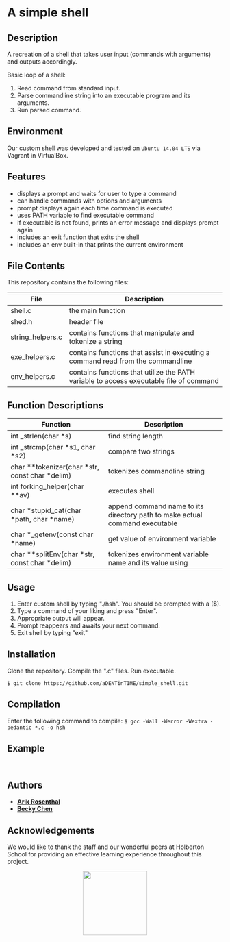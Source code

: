 # A simple shell

## Description

A recreation of a shell that takes user input (commands with arguments) and outputs accordingly.

Basic loop of a shell:

1. Read command from standard input.
2. Parse commandline string into an executable program and its arguments.
3. Run parsed command.

## Environment
Our custom shell was developed and tested on `Ubuntu 14.04 LTS` via Vagrant in VirtualBox.

## Features

- displays a prompt and waits for user to type a command
- can handle commands with options and arguments
- prompt displays again each time command is executed
- uses PATH variable to find executable command
- if executable is not found, prints an error message and displays prompt again
- includes an exit function that exits the shell
- includes an env built-in that prints the current environment

## File Contents
This repository contains the following files:

|   **File**   |   **Description**   |
| -------------- | --------------------- |
| shell.c | the main function |
| shed.h | header file |
| string\_helpers.c | contains functions that manipulate and tokenize a string |
| exe\_helpers.c | contains functions that assist in executing a command read from the commandline |
| env\_helpers.c | contains functions that utilize the PATH variable to access executable file of command |

## Function Descriptions
| **Function** | **Description** |
| -------------- | ----------------- |
| int _strlen(char *s) | find string length |
| int _strcmp(char *s1, char *s2) | compare two strings |
| char **tokenizer(char *str, const char *delim) | tokenizes commandline string |
| int forking_helper(char **av) | executes shell |
| char *stupid_cat(char *path, char *name) | append command name to its directory path to make actual command executable |
| char *_getenv(const char *name) | get value of environment variable |
| char **splitEnv(char *str, const char *delim) | tokenizes environment variable name and its value using |

## Usage

1. Enter custom shell by typing "./hsh". You should be prompted with a ($).
2. Type a command of your liking and press "Enter".
3. Appropriate output will appear.
4. Prompt reappears and awaits your next command.
5. Exit shell by typing "exit"

## Installation
Clone the repository. Compile the ".c" files. Run executable.

```
$ git clone https://github.com/aDENTinTIME/simple_shell.git
```
## Compilation

Enter the following command to compile:
` $ gcc -Wall -Werror -Wextra -pedantic *.c -o hsh `

## Example

```


```

## Authors

* [**Arik Rosenthal**](https://github.com/aDENTinTIME)
* [**Becky Chen**](https://github.com/bchen528)

## Acknowledgements

We would like to thank the staff and our wonderful peers at Holberton School for providing an effective learning experience throughout this project.

<p align="center">
<a href="https://www.holbertonschool.com"><img width="150" src="https://i.imgur.com/xmkJjII.jpg"></a>
</p>
